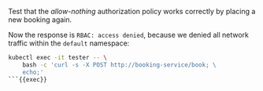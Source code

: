 Test that the *allow-nothing* authorization policy works correctly by placing a new booking again.


Now the response is `RBAC: access denied`, because we denied all network traffic within the `default` namespace:

```bash
kubectl exec -it tester -- \
    bash -c 'curl -s -X POST http://booking-service/book; \
    echo;'
```{{exec}}
